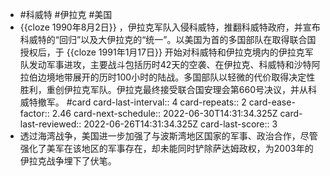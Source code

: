 - #科威特  #伊拉克 #美国
- {{cloze 1990年8月2日}} ，伊拉克军队入侵科威特，推翻科威特政府，并宣布科威特的“回归”以及大伊拉克的“统一”。以美国为首的多国部队在取得联合国授权后，于 {{cloze 1991年1月17日}} 开始对科威特和伊拉克境内的伊拉克军队发动军事进攻，主要战斗包括历时42天的空袭、在伊拉克、科威特和沙特阿拉伯边境地带展开的历时100小时的陆战。多国部队以轻微的代价取得决定性胜利，重创伊拉克军队。伊拉克最终接受联合国安理会第660号决议，并从科威特撤军。 #card
  card-last-interval:: 4
  card-repeats:: 2
  card-ease-factor:: 2.46
  card-next-schedule:: 2022-06-30T14:31:34.325Z
  card-last-reviewed:: 2022-06-26T14:31:34.325Z
  card-last-score:: 3
- 透过海湾战争，美国进一步加强了与波斯湾地区国家的军事、政治合作，尽管强化了美军在该地区的军事存在，却未能同时铲除萨达姆政权，为2003年的伊拉克战争埋下了伏笔。